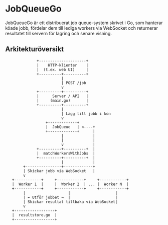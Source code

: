 # JobQueueGo

JobQueueGo är ett distribuerat job queue-system skrivet i Go, som hanterar köade jobb, fördelar dem till lediga workers via WebSocket och returnerar resultatet till servern för lagring och senare visning.

## Arkitekturöversikt

```text
              +---------------------+
              |    HTTP-klienter    |
              |  (t.ex. web UI)     |
              +----------+----------+
                         |
                         | POST /job
                         v
              +----------+----------+
              |      Server / API   |
              |     (main.go)       |
              +----------+----------+
                         |
                         | Lägg till jobb i kön
                         v
                  +-------------+
                  |  JobQueue   | <----+
                  +-------------+      |
                         |             |
                         |             |
                         v             |
              +----------+----------+  |
              |  matchWorkersWithJobs  |
              +----------+----------+  |
                         |             |
        +----------------+-------------+
        | Skickar jobb via WebSocket   |
        v
   +------------+     +------------+     +------------+
   |  Worker 1  |     |  Worker 2  | ... |  Worker N  |
   +------------+     +------------+     +------------+
        |                   |                    |
        | ← Utför jobbet →  |                    |
        | Skickar resultat tillbaka via WebSocket|
        v
   +------------------+
   |  resultstore.go  |
   +------------------+
```

